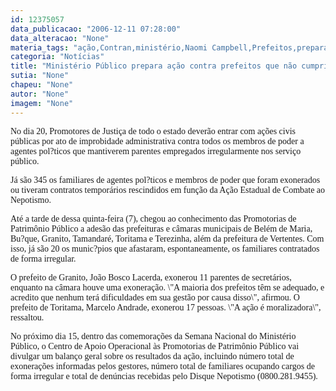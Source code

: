 ```yaml
---
id: 12375057
data_publicacao: "2006-12-11 07:28:00"
data_alteracao: "None"
materia_tags: "ação,Contran,ministério,Naomi Campbell,Prefeitos,preparação"
categoria: "Notícias"
title: "Ministério Público prepara ação contra prefeitos que não cumprirem lei antinepotismo"
sutia: "None"
chapeu: "None"
autor: "None"
imagem: "None"
---
```

<p><P><FONT face=Verdana>No dia 20, Promotores de Justiça de todo o estado deverão entrar com ações civis públicas por ato de improbidade administrativa contra todos os membros de poder a agentes pol?ticos que mantiverem parentes empregados irregularmente nos serviço público.</FONT></P></p>
<p><P><FONT face=Verdana>Já são 345 os familiares de agentes pol?ticos e membros de poder que foram exonerados ou tiveram contratos temporários rescindidos em função da Ação Estadual de Combate ao Nepotismo. </FONT></P></p>
<p><P><FONT face=Verdana>Até a tarde de dessa quinta-feira (7), </FONT><FONT face=Verdana>chegou ao conhecimento das Promotorias de Patrimônio Público a adesão das prefeituras e câmaras municipais de Belém de Maria, Bu?que, Granito, Tamandaré, Toritama e Terezinha, além da prefeitura de Vertentes. Com isso, já são 20 os munic?pios que afastaram, espontaneamente, os familiares contratados de forma irregular.</FONT></P></p>
<p><P><FONT face=Verdana>O prefeito de Granito, João Bosco Lacerda, exonerou 11 parentes de secretários, enquanto na câmara houve uma exoneração. \"A maioria dos prefeitos têm se adequado, e acredito que nenhum terá dificuldades em sua gestão por causa disso\", afirmou. O prefeito de Toritama, Marcelo Andrade, exonerou 17 pessoas. \"A ação é moralizadora\", ressaltou.</FONT></P></p>
<p><P><FONT face=Verdana>No próximo dia 15, dentro das comemorações da Semana Nacional do Ministério Público, o Centro de Apoio Operacional às Promotorias de Patrimônio Público vai divulgar um balanço geral sobre os resultados da ação, incluindo número total de exonerações informadas pelos gestores, número total de familiares ocupando cargos de forma irregular e total de denúncias recebidas pelo Disque Nepotismo (0800.281.9455).</FONT></P> </p>
